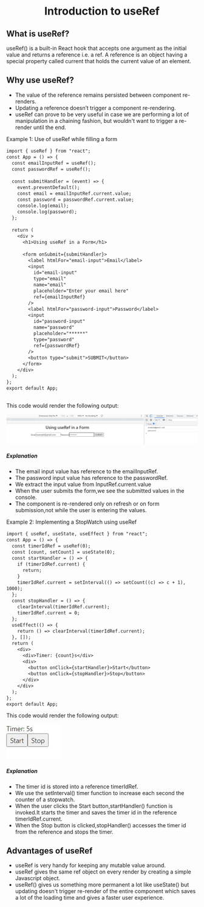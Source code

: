 <h1 align="center">  Introduction to useRef </h1>

## What is useRef?

useRef() is a built-in React hook that accepts one argument as the initial value and returns a reference i.e. a ref. A reference is an object having a special property called current that holds the current value of an element.

## Why use useRef?

- The value of the reference remains persisted between component re-renders.
- Updating a reference doesn’t trigger a component re-rendering.
- useRef can prove to be very useful in case we are performing a lot of manipulation in a chaining fashion, but wouldn't want to trigger a re-render until the end.

Example 1: Use of useRef while filling a form

```
import { useRef } from "react";
const App = () => {
  const emailInputRef = useRef();
  const passwordRef = useRef();

  const submitHandler = (event) => {
    event.preventDefault();
    const email = emailInputRef.current.value;
    const password = passwordRef.current.value;
    console.log(email);
    console.log(password);
  };

  return (
    <div >
      <h1>Using useRef in a Form</h1>

      <form onSubmit={submitHandler}>
        <label htmlFor="email-input">Email</label>
        <input
          id="email-input"
          type="email"
          name="email"
          placeholder="Enter your email here"
          ref={emailInputRef}
        />
        <label htmlFor="password-input">Password</label>
        <input
          id="password-input"
          name="password"
          placeholder="******"
          type="password"
          ref={passwordRef}
        />
        <button type="submit">SUBMIT</button>
      </form>
    </div>
  );
};
export default App;


```

This code would render the following output:

![](./assets/useRef_example1.JPG)

##### Explanation

- The email input value has reference to the emailInputRef.
- The password input value has reference to the passwordRef.
- We extract the input value from InputRef.current.value
- When the user submits the form,we see the submitted values in the console.
- The component is re-rendered only on refresh or on form submission,not while the user is entering the values.

Example 2: Implementing a StopWatch using useRef

```
import { useRef, useState, useEffect } from "react";
const App = () => {
  const timerIdRef = useRef(0);
  const [count, setCount] = useState(0);
  const startHandler = () => {
    if (timerIdRef.current) {
      return;
    }
    timerIdRef.current = setInterval(() => setCount((c) => c + 1), 1000);
  };
  const stopHandler = () => {
    clearInterval(timerIdRef.current);
    timerIdRef.current = 0;
  };
  useEffect(() => {
    return () => clearInterval(timerIdRef.current);
  }, []);
  return (
    <div>
      <div>Timer: {count}s</div>
      <div>
        <button onClick={startHandler}>Start</button>
        <button onClick={stopHandler}>Stop</button>
      </div>
    </div>
  );
};
export default App;

```

This code would render the following output:

![](./assets/useRef_example2.JPG)

##### Explanation

- The timer id is stored into a reference timerIdRef.
- We use the setInterval() timer function to increase each second the counter of a stopwatch.
- When the user clicks the Start button,startHandler() function is invoked.It starts the timer and saves the timer id in the reference timerIdRef.current.
- When the Stop button is clicked,stopHandler() accesses the timer id from the reference and stops the timer.

## Advantages of useRef

- useRef is very handy for keeping any mutable value around.
- useRef gives the same ref object on every render by creating a simple Javascript object.
- useRef() gives us something more permanent a lot like useState() but updating doesn't trigger re-render of the entire component which saves a lot of the loading time and gives a faster user experience.
